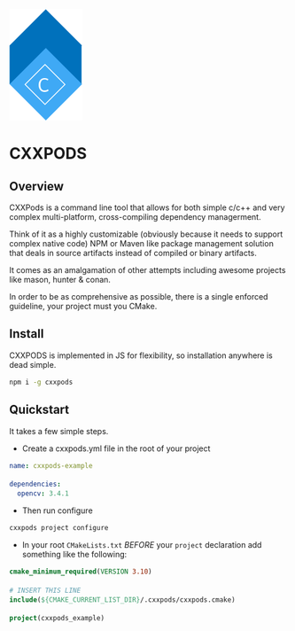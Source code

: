 ![logo](../art/logo.png)

# CXXPODS

## Overview

CXXPods is a command line tool that allows for both simple c/c++ and very complex multi-platform, cross-compiling dependency managerment.  

Think of it as a highly customizable (obviously because it needs to support complex native code) NPM or Maven like package management solution that deals in source artifacts instead of compiled or binary artifacts.

It comes as an amalgamation of other attempts including awesome projects like mason, hunter & conan.

In order to be as comprehensive as possible, there is a single enforced guideline, your project must you CMake.

## Install

CXXPODS is implemented in JS for flexibility, so installation  anywhere is dead simple.

```bash
npm i -g cxxpods
```



## Quickstart

It takes a few simple steps.

- Create a cxxpods.yml file in the root of your project

```yaml
name: cxxpods-example

dependencies:
  opencv: 3.4.1

```

- Then run configure

```bash
cxxpods project configure
```

- In your root `CMakeLists.txt` *BEFORE* your `project` declaration 
  add something like the following:

```cmake
cmake_minimum_required(VERSION 3.10)

# INSERT THIS LINE
include(${CMAKE_CURRENT_LIST_DIR}/.cxxpods/cxxpods.cmake)

project(cxxpods_example)
```

